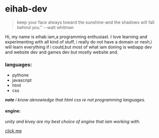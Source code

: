 # eihab-dev

>keep your face always toward the sunshine-and the shadows will fall behind you." --walt whitman



Hi, my name is eihab iam,a programming enthusiast. I love learning and experimenting with all kind of stuff,
i really do not have a domain or nesh,i will learn everything if i could,but most of what iam doning is webapp dev and website dev and games dev but mostly website and.


### languages:

- pythone
- javascript
- html
- css

***note***
*i know aknowledge that html css re not programming languages.*

#### engine:
*unity and kivey are 
my best choice of engine that iam working with.*

[click me](https://www.youtube.com/watch?v=dQw4w9WgXcQ)
